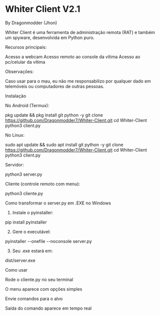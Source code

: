 

# Whiter Client V2.1

By Dragonmodder (Jhon)

Whiter Client é uma ferramenta de administração remota (RAT) e também um spyware, desenvolvida em Python puro. 

Recursos principais:

Acesso a webcam
Acesso remoto ao console da vítima
Acesso ao pc/celular da vítima

Observações:

Caso usar para o mau, eu não me responsabilizo por qualquer dado em telemóveis ou computadores de outras pessoas. 

Instalação

No Android (Termux):

pkg update && pkg install git python -y
git clone https://github.com/Dragonmodder7/Whiter-Client.git
cd Whiter-Client
python3 client.py

No Linux:

sudo apt update && sudo apt install git python -y
git clone https://github.com/Dragonmodder7/Whiter-Client.git
cd Whiter-Client
python3 client.py

Servidor:


python3 server.py

Cliente (controle remoto com menu):


python3 cliente.py


Como transformar o server.py em .EXE no Windows

1. Instale o pyinstaller:



pip install pyinstaller

2. Gere o executável:



pyinstaller --onefile --noconsole server.py

3. Seu .exe estará em:



dist/server.exe


Como usar

Rode o cliente.py no seu terminal

O menu aparece com opções simples

Envie comandos para o alvo

Saída do comando aparece em tempo real 
